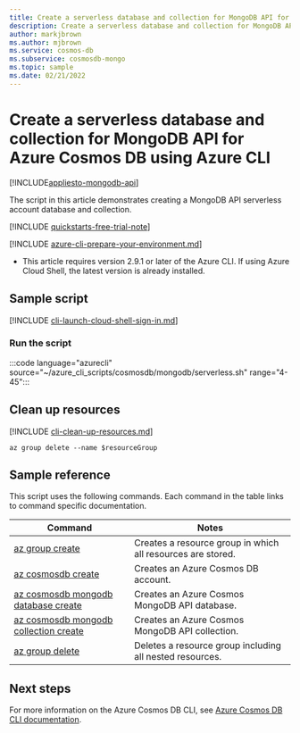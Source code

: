 ```yaml
---
title: Create a serverless database and collection for MongoDB API for Azure Cosmos DB
description: Create a serverless database and collection for MongoDB API for Azure Cosmos DB
author: markjbrown
ms.author: mjbrown
ms.service: cosmos-db
ms.subservice: cosmosdb-mongo
ms.topic: sample
ms.date: 02/21/2022
---
```


# Create a serverless database and collection for MongoDB API for Azure Cosmos DB using Azure CLI

[!INCLUDE[appliesto-mongodb-api](../../../includes/appliesto-mongodb-api.md)]

The script in this article demonstrates creating a MongoDB API serverless account database and collection.

[!INCLUDE [quickstarts-free-trial-note](../../../../../includes/quickstarts-free-trial-note.md)]

[!INCLUDE [azure-cli-prepare-your-environment.md](../../../../../includes/azure-cli-prepare-your-environment.md)]

- This article requires version 2.9.1 or later of the Azure CLI. If using Azure Cloud Shell, the latest version is already installed.

## Sample script

[!INCLUDE [cli-launch-cloud-shell-sign-in.md](../../../../../includes/cli-launch-cloud-shell-sign-in.md)]

### Run the script

:::code language="azurecli" source="~/azure_cli_scripts/cosmosdb/mongodb/serverless.sh" range="4-45":::

## Clean up resources

[!INCLUDE [cli-clean-up-resources.md](../../../../../includes/cli-clean-up-resources.md)]

```azurecli
az group delete --name $resourceGroup
```

## Sample reference

This script uses the following commands. Each command in the table links to command specific documentation.

| Command | Notes |
|---|---|
| [az group create](/cli/azure/group#az_group_create) | Creates a resource group in which all resources are stored. |
| [az cosmosdb create](/cli/azure/cosmosdb#az_cosmosdb_create) | Creates an Azure Cosmos DB account. |
| [az cosmosdb mongodb database create](/cli/azure/cosmosdb/mongodb/database#az_cosmosdb_mongodb_database_create) | Creates an Azure Cosmos MongoDB API database. |
| [az cosmosdb mongodb collection create](/cli/azure/cosmosdb/mongodb/collection#az_cosmosdb_mongodb_collection_create) | Creates an Azure Cosmos MongoDB API collection. |
| [az group delete](/cli/azure/resource#az_resource_delete) | Deletes a resource group including all nested resources. |

## Next steps

For more information on the Azure Cosmos DB CLI, see [Azure Cosmos DB CLI documentation](/cli/azure/cosmosdb).



